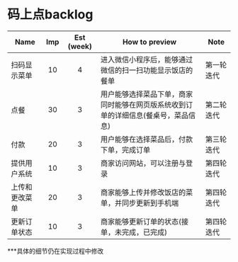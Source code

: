 # 码上点backlog

| Name | Imp | Est (week) | How to preview | Note |
|------|:---:|:----------:|----------------|------|
|扫码显示菜单|10|4|进入微信小程序后，能够通过微信的扫一扫功能显示饭店的餐单|第一轮迭代|
|点餐|30|3|用户能够选择菜品下单，商家同时能够在网页版系统收到订单的详细信息(餐桌号，菜品信息)|第二轮迭代|
|付款|20|3|用户能够在选择菜品后，付款下单，完成订单|第三轮迭代|
|提供用户系统|10|3|商家访问网站，可以注册与登录|第四轮迭代|
|上传和更改菜单|20|3|商家能够上传并修改饭店的菜单，并同步更新到手机端|第四轮迭代|
|更新订单状态|10|3|商家能够更新订单的状态(接单，未完成，已完成)|第四轮迭代|

***具体的细节仍在实现过程中修改

